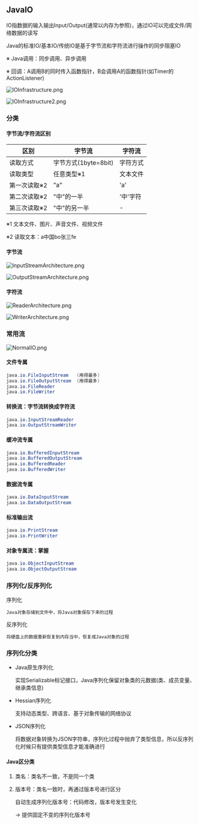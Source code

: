## JavaIO

IO指数据的输入输出Input/Output(通常以内存为参照)，通过IO可以完成文件/网络数据的读写

Java的标准IO/基本IO/传统IO是基于字节流和字符流进行操作的同步阻塞IO

※ Java调用：同步调用、异步调用

※ 回调：A调用B的同时传入函数指针，B会调用A的函数指针(如Timer的ActionListener)

![IOInfrastructure.png](images/IOInfrastructure.png)

![IOInfrastructure2.png](images/IOInfrastructure2.png)

### 分类

#### 字节流/字符流区别

区别|字节流|字符流
---|---|---
读取方式|字节方式(1byte=8bit)|字符方式
读取类型|任意类型※1|文本文件
第一次读取※2|"a"|'a'
第二次读取※2|"中"的一半|'中'字符
第三次读取※2|"中"的另一半|-

※1 文本文件、图片、声音文件、视频文件

※2 读取文本：a中国bo张三fe

#### 字节流

![InputStreamArchitecture.png](images/InputStreamArchitecture.png)

![OutputStreamArchitecture.png](images/OutputStreamArchitecture.png)

#### 字符流

![ReaderArchitecture.png](images/ReaderArchitecture.png)

![WriterArchitecture.png](images/WriterArchitecture.png)

### 常用流

![NormalIO.png](images/NormalIO.png)

#### 文件专属

```java
java.io.FileInputStream   (用得最多)
java.io.FileOutputStream  (用得最多)
java.io.FileReader
java.io.FileWriter
```

#### 转换流：字节流转换成字符流

```java
java.io.InputStreamReader
java.io.OutputStreamWriter
```

#### 缓冲流专属

```java
java.io.BufferedInputStream
java.io.BufferedOutputStream
java.io.BufferedReader
java.io.BufferedWriter
```

#### 数据流专属

```java
java.io.DataInputStream
java.io.DataOutputStream
```

#### 标准输出流

```java
java.io.PrintStream
java.io.PrintWriter
```

#### 对象专属流：掌握

```java
java.io.ObjectInputStream
java.io.ObjectOutputStream
```

### 序列化/反序列化

序列化

    Java对象存储到文件中，将Java对象保存下来的过程

反序列化

    将硬盘上的数据重新恢复到内存当中，恢复成Java对象的过程

### 序列化分类

* Java原生序列化

   实现Serializable标记接口，Java序列化保留对象类的元数据(类、成员变量、继承类信息)

* Hessian序列化

   支持动态类型、跨语言、基于对象传输的网络协议

* JSON序列化

   将数据对象转换为JSON字符串，序列化过程中抛弃了类型信息，所以反序列化时候只有提供类型信息才能准确进行

#### Java区分类

1. 类名：类名不一致，不是同一个类

2. 版本号：类名一致时，再通过版本号进行区分

   自动生成序列化版本号：代码修改，版本号发生变化

   -> 提供固定不变的序列化版本号
